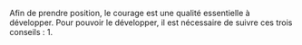 Afin de prendre position, le courage est une qualité essentielle à développer.  Pour pouvoir le développer, il est nécessaire de suivre ces trois conseils :
1. 